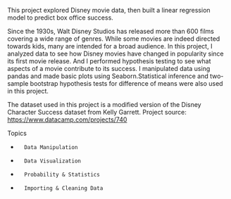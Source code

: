 This project explored Disney movie data, then built a linear regression model to predict box office success.

Since the 1930s, Walt Disney Studios has released more than 600 films covering a wide range of genres. While some movies are indeed directed towards kids, many are intended for a broad audience. In this project, I analyzed data to see how Disney movies have changed in popularity since its first movie release. And I performed hypothesis testing to see what aspects of a movie contribute to its success.
I manipulated data using pandas and made basic plots using Seaborn.Statistical inference and two-sample bootstrap hypothesis tests for difference of means were also used in this project.

The dataset used in this project is a modified version of the Disney Character Success dataset from Kelly Garrett.
Project source: https://www.datacamp.com/projects/740

Topics
* 		Data Manipulation
* 		Data Visualization
* 		Probability & Statistics
* 		Importing & Cleaning Data
